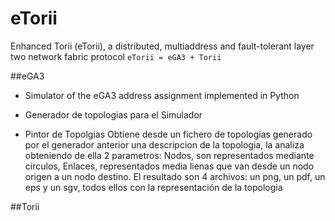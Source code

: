 # eTorii
Enhanced Torii (eTorii), a distributed, multiaddress and fault-tolerant layer two network fabric protocol
```eTorii = eGA3 + Torii```

##eGA3
* Simulator of the eGA3 address assignment implemented in Python

* Generador de topologias para el Simulador

* Pintor de Topolgias
	Obtiene desde un fichero de topologias generado por el generador anterior una descripcion de la topologia, la analiza obteniendo de ella 2 parametros: Nodos, son representados mediante circulos, Enlaces, representados media lienas que van desde un nodo origen a un nodo destino.
	El resultado son 4 archivos: un png, un pdf, un eps y un sgv, todos ellos con la representación de la topologia
	
##Torii

